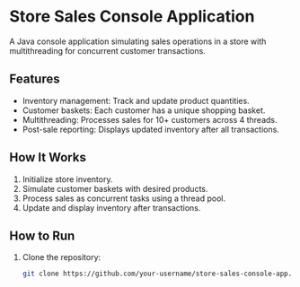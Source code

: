 # Store Sales Console Application

A Java console application simulating sales operations in a store with multithreading for concurrent customer transactions.

## Features

- Inventory management: Track and update product quantities.
- Customer baskets: Each customer has a unique shopping basket.
- Multithreading: Processes sales for 10+ customers across 4 threads.
- Post-sale reporting: Displays updated inventory after all transactions.

## How It Works

1. Initialize store inventory.
2. Simulate customer baskets with desired products.
3. Process sales as concurrent tasks using a thread pool.
4. Update and display inventory after transactions.

## How to Run

1. Clone the repository:
   ```bash
   git clone https://github.com/your-username/store-sales-console-app.git
